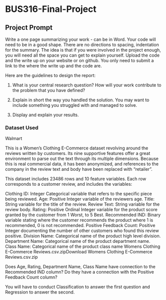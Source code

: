 # BUS316-Final-Project

## Project Prompt
Write a one page summarizing your work - can be in Word. Your code will need to be in a good shape. There are no directions to spacing, indentation for the summary. The idea is that if you were involved in the project enough, you will need all the space you can get to explain yourself. Upload the code and the write up on your website or on github. You only need to submit a link to the where the write up and the code are.

Here are the guidelines to design the report:

1. What is your central research question? How will your work contribute to the problem that you have defined?

2. Explain in short the way you handled the solution. You may want to include something you struggled with and managed to solve.

3. Display and explain your results.

### Dataset Used
Walmart

This is a Women’s Clothing E-Commerce dataset revolving around the reviews written by customers. Its nine supportive features offer a great environment to parse out the text through its multiple dimensions. Because this is real commercial data, it has been anonymized, and references to the company in the review text and body have been replaced with “retailer”.

This dataset includes 23486 rows and 10 feature variables. Each row corresponds to a customer review, and includes the variables:

Clothing ID: Integer Categorical variable that refers to the specific piece being reviewed.
Age: Positive Integer variable of the reviewers age.
Title: String variable for the title of the review.
Review Text: String variable for the review body.
Rating: Positive Ordinal Integer variable for the product score granted by the customer from 1 Worst, to 5 Best.
Recommended IND: Binary variable stating where the customer recommends the product where 1 is recommended, 0 is not recommended.
Positive Feedback Count: Positive Integer documenting the number of other customers who found this review positive.
Division Name: Categorical name of the product high level division.
Department Name: Categorical name of the product department name.
Class Name: Categorical name of the product class name
Womens Clothing E-Commerce Reviews.csv.zipDownload Womens Clothing E-Commerce Reviews.csv.zip

Does Age, Rating, Department Name, Class Name have connection to the Recommended IND column? Do they have a connection with the Positive Feedback Count column?

You will have to conduct Classification to answer the first question and Regression to answer the second.
